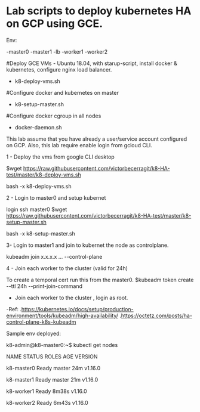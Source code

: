# Lab scripts to deploy kubernetes HA on GCP using GCE.

Env:


-master0
-master1
-lb
-worker1
-worker2

#Deploy GCE VMs - Ubuntu 18.04, with starup-script, install docker & kubernetes, configure nginx load balancer.
 
- k8-deploy-vms.sh

#Configure docker and kubernetes on master

- k8-setup-master.sh

#Configure docker cgroup in all nodes

- docker-daemon.sh

This lab assume that you have already a user/service account configured on GCP.
Also, this lab require enable login from gcloud CLI.

1 - Deploy the vms from google CLI desktop

$wget https://raw.githubusercontent.com/victorbecerragit/k8-HA-test/master/k8-deploy-vms.sh

bash -x k8-deploy-vms.sh

2 - Login to master0 and setup kubernet

login ssh master0
$wget https://raw.githubusercontent.com/victorbecerragit/k8-HA-test/master/k8-setup-master.sh

bash -x k8-setup-master.sh

3- Login to master1 and join to kubernet the node as controlplane.

kubeadm join x.x.x.x ... --control-plane

4 - Join each worker to the cluster (valid for 24h)

To create a temporal cert run this from the master0.
$kubeadm token create --ttl 24h --print-join-command

  - Join each worker to the cluster , login as root.

-Ref:
.https://kubernetes.io/docs/setup/production-environment/tools/kubeadm/high-availability/
.https://octetz.com/posts/ha-control-plane-k8s-kubeadm

Sample env deployed:

k8-admin@k8-master0:~$ kubectl get nodes

NAME         STATUS   ROLES    AGE     VERSION

k8-master0   Ready    master   24m     v1.16.0

k8-master1   Ready    master   21m     v1.16.0

k8-worker1   Ready    <none>   8m38s   v1.16.0
  
k8-worker2   Ready    <none>   6m43s   v1.16.0



